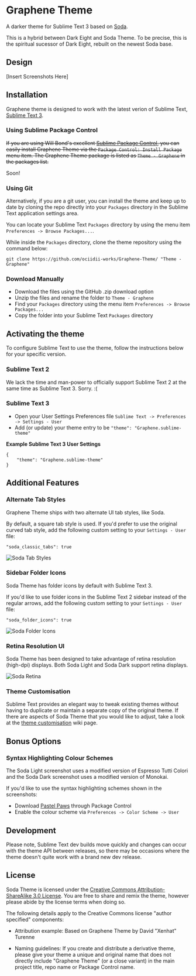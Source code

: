# Graphene Theme

A darker theme for Sublime Text 3 based on [Soda](http://buymeasoda.github.com/soda-theme/).

This is a hybrid between Dark Eight and Soda Theme.
To be precise, this is the spiritual sucessor of Dark Eight, rebuilt on the newest Soda base.

## Design

 [Insert Screenshots Here]

## Installation

Graphene theme is designed to work with the latest verion of Sublime Text, [Sublime Text 3](http://www.sublimetext.com/3dev).

### Using Sublime Package Control

~~If you are using Will Bond's excellent [Sublime Package Control](http://wbond.net/sublime_packages/package_control), you can easily install Graphene Theme via the `Package Control: Install Package` menu item. The Graphene Theme package is listed as `Theme - Graphene` in the packages list.~~

Soon!

### Using Git

Alternatively, if you are a git user, you can install the theme and keep up to date by cloning the repo directly into your `Packages` directory in the Sublime Text application settings area.

You can locate your Sublime Text `Packages` directory by using the menu item `Preferences -> Browse Packages...`.

While inside the `Packages` directory, clone the theme repository using the command below:

    git clone https://github.com/ociidii-works/Graphene-Theme/ "Theme - Graphene"

### Download Manually

* Download the files using the GitHub .zip download option
* Unzip the files and rename the folder to `Theme - Graphene`
* Find your `Packages` directory using the menu item  `Preferences -> Browse Packages...`
* Copy the folder into your Sublime Text `Packages` directory

## Activating the theme

To configure Sublime Text to use the theme, follow the instructions below for your specific version.

### Sublime Text 2

We lack the time and man-power to officially support Sublime Text 2 at the same time as Sublime Text 3. Sorry. :(

### Sublime Text 3

* Open your User Settings Preferences file `Sublime Text -> Preferences -> Settings - User`
* Add (or update) your theme entry to be `"theme": "Graphene.sublime-theme"`

**Example Sublime Text 3 User Settings**

    {
        "theme": "Graphene.sublime-theme"
    }

## Additional Features

### Alternate Tab Styles

Graphene Theme ships with two alternate UI tab styles, like Soda.

By default, a square tab style is used. If you'd prefer to use the original curved tab style, add the following custom setting to your `Settings - User` file:

    "soda_classic_tabs": true

![Soda Tab Styles](http://buymeasoda.github.com/soda-theme/images/features/multiple-tab-styles.png)

### Sidebar Folder Icons

Soda Theme has folder icons by default with Sublime Text 3.

If you'd like to use folder icons in the Sublime Text 2 sidebar instead of the regular arrows, add the following custom setting to your `Settings - User` file:

    "soda_folder_icons": true

![Soda Folder Icons](http://buymeasoda.github.com/soda-theme/images/features/sidebar-folder-icons.png)

### Retina Resolution UI

Soda Theme has been designed to take advantage of retina resolution (high-dpi) displays. Both Soda Light and Soda Dark support retina displays.

![Soda Retina](http://buymeasoda.github.com/soda-theme/images/features/soda-retina.png)

### Theme Customisation

Sublime Text provides an elegant way to tweak existing themes without having to duplicate or maintain a separate copy of the original theme. If there are aspects of Soda Theme that you would like to adjust, take a look at the [theme customisation](https://github.com/buymeasoda/soda-theme/wiki/Theme-customisation) wiki page.

## Bonus Options

### Syntax Highlighting Colour Schemes

The Soda Light screenshot uses a modified version of Espresso Tutti Colori and the Soda Dark screenshot uses a modified version of Monokai.

If you'd like to use the syntax highlighting schemes shown in the screenshots:

* Download [Pastel Paws](https://github.com/Ociidii-Works/pastel_paws/) through Package Control
* Enable the colour scheme via `Preferences -> Color Scheme -> User`

## Development

Please note, Sublime Text dev builds move quickly and changes can occur with the theme API between releases, so there may be occasions where the theme doesn't quite work with a brand new dev release.

## License

Soda Theme is licensed under the [Creative Commons Attribution-ShareAlike 3.0 License](http://creativecommons.org/licenses/by-sa/3.0/). You are free to share and remix the theme, however please abide by the license terms when doing so.

The following details apply to the Creative Commons license "author specified" components:

* Attribution example: Based on Graphene Theme by David "Xenhat" Turenne

* Naming guidelines: If you create and distribute a derivative theme, please give your theme a unique and original name that does not directly include "Graphene Theme" (or a close variant) in the main project title, repo name or Package Control name.

